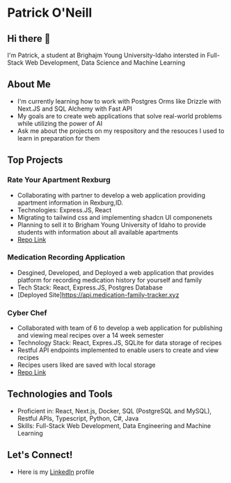 # Patrick O'Neill

## Hi there 👋

I'm Patrick, a student at Brighajm Young University-Idaho intersted in Full-Stack Web Development, Data Science and Machine Learning

## About Me 
- I'm currently learning how to work with Postgres Orms like Drizzle with Next.JS and SQL Alchemy with Fast API
- My goals are to create web applications that solve real-world problems while utilizing the power of AI
- Ask me about the projects on my respository and the resouces I used to learn in preparation for them

## Top Projects 

### Rate Your Apartment Rexburg 
-  Collaborating with partner to develop a web application providing apartment information in Rexburg,ID. 
-  Technologies: Express.JS, React 
-  Migrating to tailwind css and implementing shadcn UI componenets
-  Planning to sell it to Brigham Young University of Idaho to provide students with information about all available apartments
-  [Repo Link](https://github.com/patoneill24/RateYourApartmentV2)

### Medication Recording Application
- Desgined, Developed, and Deployed a web application that provides platform for recording medication history for yourself and family
- Tech Stack: React, Express.JS, Postgres Database
- [Deployed Site]https://api.medication-family-tracker.xyz

### Cyber Chef  
-	Collaborated with team of 6 to develop a web application for publishing and viewing meal recipes over a 14 week semester
-	Technology Stack: React, Expres.JS, SQLite for data storage of recipes
-	Restful API endpoints implemented to enable users to create and view recipes
-	Recipes users liked are saved with local storage
-	[Repo Link](https://github.com/patoneill24/CyberChef)


## Technologies and Tools

- Proficient in: React, Next.js, Docker, SQL (PostgreSQL and MySQL), Restful APIs, Typescript, Python, C#, Java
- Skills: Full-Stack Web Development, Data Engineering and Machine Learning

## Let's Connect! 
- Here is my [LinkedIn](www.linkedin.com/in/p-oneill) profile

